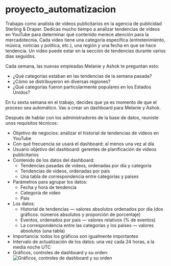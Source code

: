 # proyecto_automatizacion

Trabajas como analista de vídeos publicitarios en la agencia de publicidad Sterling & Draper. Dedicas mucho tiempo a analizar tendencias de vídeos en YouTube para determinar qué contenido merece atención para la mercadotecnia.
Cada video tiene una categoría específica (entretenimiento, música, noticias y política, etc.), una región y una fecha en que se hace tendencia.
Un video puede estar en la sección de tendencias durante varios días seguidos.

Cada semana, las nuevas empleadas Melanie y Ashok te preguntan esto:
- ¿Qué categorías estaban en las tendencias de la semana pasada?
- ¿Cómo se distribuyeron en diversas regiones?
- ¿Qué categorías fueron particularmente populares en los Estados Unidos?
  
En tu sexta semana en el trabajo, decides que ya es momento de que el proceso sea automático. Vas a crear un dashboard para Melanie y Ashok.

Después de hablar con los administradores de la base de datos, reuniste unos requisitos técnicos:
- Objetivo de negocios: analizar el historial de tendencias de videos en YouTube
- Con qué frecuencia se usará el dashboard: al menos una vez al día
- Usuario objetivo del dashboard: gerentes de planificación de videos publicitarios
- Contenido de los datos del dashboard:
  - Tendencias pasadas de videos, ordenadas por día y categoría
  - Tendencias de videos, ordenadas por país
  - Una tabla de correspondencia entre categorías y países
- Parámetros para agrupar los datos:
  - Fecha y hora de tendencia
  - Categoría de video
  - País
- Los datos:
  - Historial de tendencias — valores absolutos ordenados por día (dos gráficos: números absolutos y proporción de porcentaje)
  - Eventos, ordenados por país — valores relativos (% de eventos)
  - La correspondencia entre las categorías y los países — valores absolutos (una tabla)
- Importancia: todos los gráficos son igualmente importantes
- Intervalo de actualización de los datos: una vez cada 24 horas, a la media noche UTC
- Gráficos, controles de dashboard y su orden:
![Gráficos, controles de dashboard y su orden](https://practicum-content.s3.us-west-1.amazonaws.com/resources/moved_11.5.2ES_1655899599.png)
